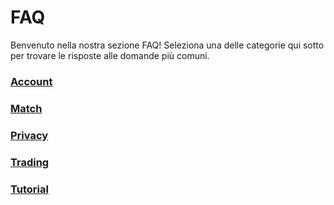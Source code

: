 <link rel="stylesheet" href="https://cdnjs.cloudflare.com/ajax/libs/font-awesome/6.0.0-beta3/css/all.min.css">

# FAQ

Benvenuto nella nostra sezione FAQ! Seleziona una delle categorie qui sotto per trovare le risposte alle domande più comuni.

<div class="faq-grid">
    <div class="faq-grid-item">
        <a href="/it/faq/account">
            <i class="fa fa-user"></i>
            <h3>Account</h3>
        </a>
    </div>
    <div class="faq-grid-item">
        <a href="/it/faq/matches">
            <i class="fa fa-users"></i>
            <h3>Match</h3>
        </a>
    </div>
    <div class="faq-grid-item">
        <a href="/it/faq/privacy">
            <i class="fa fa-lock"></i>
            <h3>Privacy</h3>
        </a>
    </div>
    <div class="faq-grid-item">
        <a href="/it/faq/trading">
            <i class="fa fa-chart-line"></i>
            <h3>Trading</h3>
        </a>
    </div>
    <div class="faq-grid-item">
        <a href="/it/faq/tutorials">
            <i class="fa fa-book-open"></i>
            <h3>Tutorial</h3>
        </a>
    </div>
</div>
